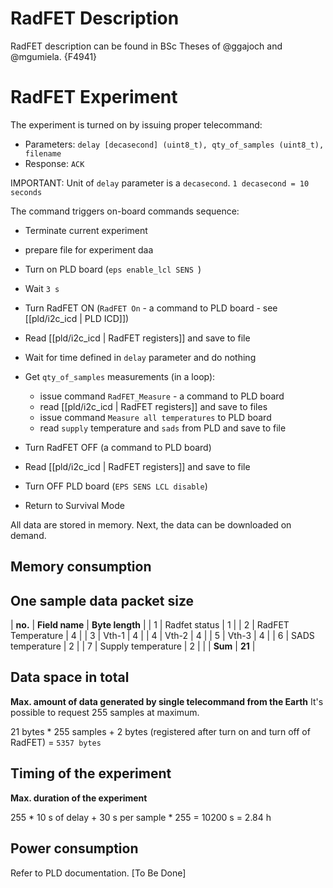 RadFET Description
===

RadFET description can be found in BSc Theses of @ggajoch and @mgumiela.
{F4941}

RadFET Experiment
===

The experiment is turned on by issuing proper telecommand:

* Parameters: `delay [decasecond] (uint8_t), qty_of_samples (uint8_t), filename`
* Response: `ACK`

IMPORTANT: Unit of `delay` parameter is a `decasecond`.  `1 decasecond = 10 seconds`

The command triggers on-board commands sequence:

* Terminate current experiment

* prepare file for experiment daa
* Turn on PLD board (`eps enable_lcl SENS `)
* Wait `3 s`
* Turn RadFET ON (`RadFET On` - a command to PLD board - see [[pld/i2c_icd | PLD ICD]])
* Read [[pld/i2c_icd | RadFET registers]] and save to file

* Wait for time defined in `delay` parameter and do nothing

* Get `qty_of_samples` measurements (in a loop):
  * issue command `RadFET_Measure` - a command to PLD board
  * read [[pld/i2c_icd | RadFET registers]] and save to files
  * issue command `Measure all temperatures` to PLD board
  * read `supply` temperature and `sads`  from PLD and save to file

* Turn RadFET OFF (a command to PLD board)
* Read [[pld/i2c_icd | RadFET registers]] and save to file
* Turn OFF PLD board (`EPS SENS LCL disable`)
* Return to Survival Mode

All data are stored in memory. Next, the data can be downloaded on demand.

Memory consumption
---
One sample data packet size
---

| **no.** | **Field name** | **Byte length** |
| 1 | Radfet status | 1 |
| 2 | RadFET Temperature | 4 |
| 3 | Vth-1 | 4 |
| 4 | Vth-2 | 4 |
| 5 | Vth-3 | 4 |
| 6 | SADS temperature | 2 |
| 7 | Supply temperature | 2 |
|   | **Sum** | **21** |


Data space in total
---

**Max. amount of data generated by single telecommand from the Earth**
It's possible to request 255 samples at maximum. 

21 bytes * 255 samples + 2 bytes (registered after turn on and turn off of RadFET) = `5357 bytes`


Timing of the experiment
---

**Max. duration of the experiment**

255 * 10 s of delay + 30 s per sample * 255 = 10200 s = 2.84 h

Power consumption
---
Refer to PLD documentation. [To Be Done]


